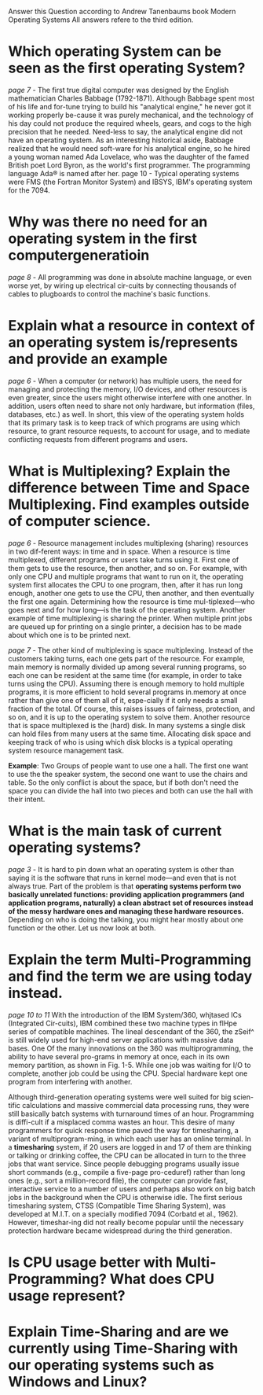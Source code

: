 Answer this Question according to Andrew Tanenbaums book Modern Operating Systems
All answers refere to the third edition. 
# Which operating System can be seen as the first operating System?
*page 7* - The  first  true  digital  computer  was  designed  by  the  English  mathematician  Charles  Babbage  (1792-1871).   Although  Babbage  spent most  of his  life  and  for-tune  trying  to  build his  "analytical  engine,"  he  never got  it  working  properly  be-cause  it  was  purely  mechanical,  and  the  technology  of his  day  could  not  produce  the  required  wheels,  gears,  and  cogs  to  the  high precision  that  he  needed.  Need-less to say, the analytical engine  did not have an operating  system.  As  an  interesting  historical  aside,  Babbage  realized  that  he  would  need  soft-ware  for his analytical  engine,  so he hired  a young  woman  named  Ada Lovelace, who  was  the  daughter  of  the  famed  British  poet  Lord Byron,  as  the  world's  first  programmer.  The  programming  language Ada® is  named  after her.
page 10 - Typical  operating systems were FMS (the Fortran Monitor System)  and IBSYS,  IBM's operating  system for the 7094. 

# Why was there no need for an operating system in the first computergeneratioin
*page 8* -  All programming was done in absolute machine language, or even worse yet, by wiring up electrical cir-cuits  by  connecting  thousands  of  cables  to  plugboards  to  control  the  machine's  basic  functions.

# Explain what a resource in context of an operating system is/represents and provide an example
*page 6* - When  a computer  (or network)  has multiple users,  the  need  for  managing  and  protecting  the  memory,  I/O  devices,  and  other resources  is even  greater,  since  the  users  might  otherwise  interfere  with  one  another.   In  addition,  users  often  need  to  share  not  only  hardware,  but  information  (files,  databases,  etc.)  as  well.   In short, this  view  of  the  operating  system  holds  that  its  primary  task  is  to  keep  track  of  which  programs  are  using  which  resource,  to  grant  resource  requests,  to  account  for usage,  and to  mediate  conflicting  requests  from different  programs and  users.  
# What  is  Multiplexing?  Explain  the  difference  between  Time  and  Space  Multiplexing. Find examples outside of computer science. 

*page 6* - Resource  management  includes  multiplexing  (sharing)  resources  in  two  dif-ferent  ways:  in time  and  in  space.  When a resource  is  time  multiplexed,  different  programs  or users  take  turns  using  it.  First  one  of them  gets  to  use  the  resource,  then  another,  and so  on.  For example,  with only one CPU  and  multiple programs that want to run on  it,  the operating system first allocates  the CPU to one program, then,  after  it has  run  long enough,  another one  gets  to  use  the  CPU,  then  another,  and  then eventually  the first  one  again. Determining how the resource is time  mul-tiplexed—who  goes  next  and  for  how  long—is  the  task  of  the  operating  system.  Another example  of time  multiplexing is  sharing  the  printer.   When  multiple print jobs  are  queued  up  for  printing  on  a  single  printer,  a  decision  has  to  be  made  about which  one is to be printed next.

*page 7* - The  other kind  of multiplexing  is space  multiplexing.  Instead  of the customers taking  turns,  each  one  gets  part  of the  resource.   For  example,  main  memory  is  normally divided up among several running programs,  so each one  can be resident at  the  same  time  (for  example,  in  order  to  take  turns  using  the CPU).   Assuming   there  is  enough  memory  to  hold  multiple  programs,  it  is  more  efficient  to  hold  several  programs  in.memory  at  once  rather  than  give  one  of them  all  of it,  espe-cially  if it  only  needs  a  small  fraction  of the total.   Of course,  this  raises  issues  of  fairness,  protection,  and  so on,  and it is  up  to  the  operating  system  to solve  them.  Another  resource  that  is  space  multiplexed  is  the (hard) disk.   In many  systems  a  single  disk  can  hold  files  from  many  users  at the same  time.  Allocating  disk space and  keeping  track  of who  is  using  which  disk  blocks  is  a  typical  operating  system  resource  management  task. 

**Example**: Two Groups of people want to use one a hall. The first one want to use the the speaker system, the second one want to use the chairs and table. So the only conflict is about the space, but if both don't need the space you can divide the hall into two pieces and both can use the hall with their intent. 

# What is the main task of current operating systems?
*page 3* - It  is  hard  to pin  down  what  an  operating  system  is  other  than  saying  it  is  the  software  that  runs  in  kernel  mode—and  even  that  is  not  always  true.  Part  of  the  problem  is  that **operating  systems  perform  two  basically  unrelated  functions:  providing  application  programmers  (and  application  programs,  naturally)  a  clean  abstract  set  of resources  instead  of the  messy  hardware  ones  and  managing  these hardware  resources.**  Depending  on  who  is  doing  the  talking,  you  might  hear  mostly about one function or the other.  Let us now look at both. 

# Explain the term Multi-Programming and find the term we are using today instead.
*page 10 to 11* With  the introduction of the  IBM  System/360, whjtased ICs  (Integrated  Cir-cuits),  IBM  combined  these  two  machine  types  in  flHpe   series  of compatible machines.  The  lineal  descendant  of  the  360,  the  zSeif^  is  still  widely used  for  high-end server applications   with   massive   data   bases. One Of   the   many innovations  on  the  360 was  multiprogramming,  the  ability  to have  several  pro-grams in memory at once, each in its own  memory partition, as shown  in Fig.  1-5. While  one job  was  waiting  for  I/O  to  complete,  another job  could  be  using  the  CPU.  Special hardware kept one program from interfering  with  another. 

Although  third-generation  operating  systems  were  well  suited  for  big  scien-tific  calculations  and  massive  commercial  data  processing  runs,  they  were  still  basically  batch  systems  with  turnaround  times  of an  hour.   Programming  is  diffi-cult if a misplaced  comma  wastes  an  hour.   This  desire  of many  programmers  for  quick  response  time  paved  the  way  for  timesharing,  a  variant  of multiprogram-ming,  in  which  each  user has  an  online  terminal.   In  a  **timesharing**  system,  if 20 users  are  logged  in  and  17  of them  are  thinking  or talking  or  drinking  coffee,  the  CPU  can  be  allocated  in  turn  to  the  three jobs  that  want  service.  Since  people  debugging programs  usually  issue  short  commands  (e.g.,  compile  a five-page pro-ceduref)  rather  than  long  ones  (e.g.,  sort  a million-record  file),  the  computer  can  provide fast,  interactive  service to a number of users and perhaps also work on big batch jobs  in  the  background  when  the  CPU  is  otherwise  idle.  The  first  serious  timesharing  system,  CTSS  (Compatible  Time Sharing System),  was  developed  at M.I.T.  on a specially  modified 7094 (Corbatd et al.,  1962).  However,  timeshar-ing did  not really  become popular until  the  necessary  protection  hardware became widespread during the third generation.

# Is CPU usage better with Multi-Programming? What does CPU usage represent?

# Explain Time-Sharing and are we currently using Time-Sharing with our operating systems such as Windows and Linux?

